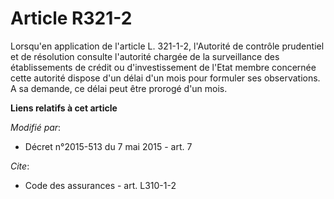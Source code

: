 # Article R321-2

Lorsqu'en application de l'article L. 321-1-2, l'Autorité de contrôle prudentiel et de résolution consulte l'autorité
chargée de la surveillance des établissements de crédit ou d'investissement de l'Etat membre concernée cette autorité dispose
d'un délai d'un mois pour formuler ses observations. A sa demande, ce délai peut être prorogé d'un mois.

**Liens relatifs à cet article**

_Modifié par_:

  - Décret n°2015-513 du 7 mai 2015 - art. 7

_Cite_:

  - Code des assurances - art. L310-1-2
